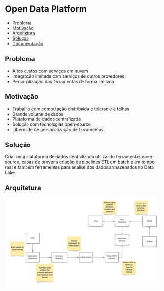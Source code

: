 # Open Data Platform

- [Problema](#problema)
- [Motivação](#motivação)
- [Arquitetura](#arquitetura)
- [Solução](#solução)
- [Documentação](./doc/monography/readme.md)

## Problema

- Altos custos com serviços em nuvem
- Integração limitada com serviços de outros provedores
- Personalização das ferramentas de forma limitada

## Motivação

- Trabalho com computação distribuída e tolerante a falhas
- Grande volume de dados
- Plataforma de dados centralizada
- Solução com tecnologias open-source
- Liberdade de personalização de ferramentas

## Solução

Criar uma plataforma de dados centralizada utilizando ferramentas open-source, capaz de prover a criação de pipelines ETL em batch e em tempo real e também ferramentas para análise dos dados armazenados no Data Lake.

## Arquitetura

![Initial archtecture](./doc/images/architecture.jpeg)
